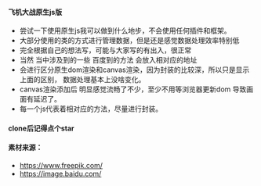 #### 飞机大战原生js版

* 尝试一下使用原生js我可以做到什么地步，不会使用任何插件和框架。
* 大部分使用的类的方式进行管理数据，但是还是感觉数据处理效率特别低
* 完全根据自己的想法写，可能与大家写的有出入，很正常
* 当然 当中涉及到的一些 百度到的方法 会放入相对应的地址
* 会进行区分原生dom渲染和canvas渲染，因为封装的比较深，所以只是显示上面的区别， 数据处理基本上没啥变化。
* canvas渲染添加后 明显感觉流畅了不少，至少不用等浏览器更新dom 导致画面有延迟了。
* 每一个js代表着相对应的方法，尽量进行封装。

#### clone后记得点个star

#### 素材来源：

* https://www.freepik.com/ 
* https://image.baidu.com/


